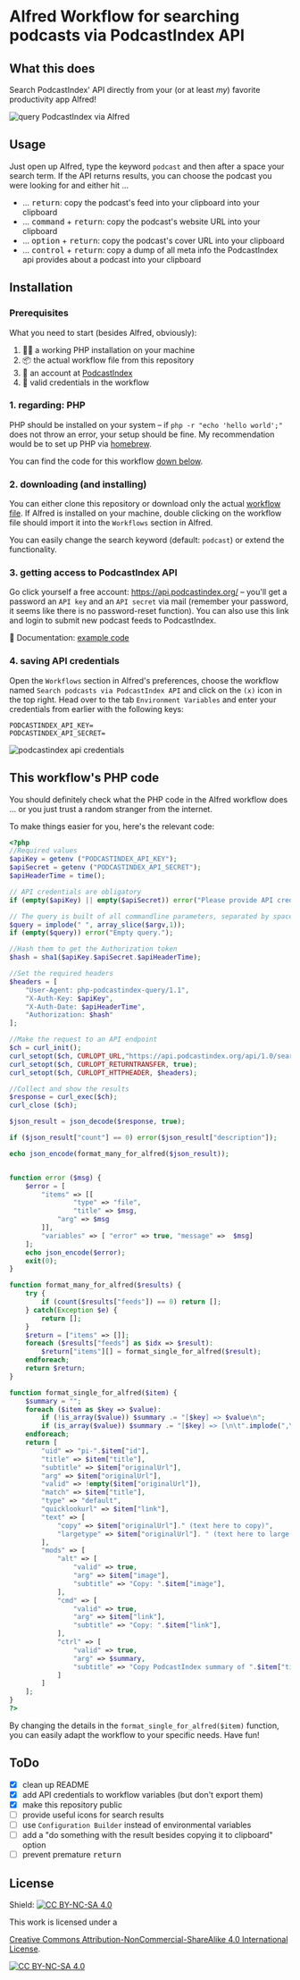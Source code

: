# Alfred Workflow for searching podcasts via PodcastIndex API

## What this does

Search PodcastIndex' API directly from your (or at least _my_) favorite productivity app Alfred!

![query PodcastIndex via Alfred](./media/what-it-does.gif)

## Usage

Just open up Alfred, type the keyword `podcast` and then after a space your search term. If the API returns results, you can choose the podcast you were looking for and either hit ...

- ... <kbd>return</kbd>: copy the podcast's feed into your clipboard into your clipboard
- ... <kbd>command</kbd> + <kbd>return</kbd>: copy the podcast's website URL into your clipboard
- ... <kbd>option</kbd> + <kbd>return</kbd>: copy the podcast's cover URL into your clipboard
- ... <kbd>control</kbd> + <kbd>return</kbd>: copy a dump of all meta info the PodcastIndex api provides about a podcast into your clipboard

## Installation
### Prerequisites 

What you need to start (besides Alfred, obviously):
1. 👨‍💻 a working PHP installation on your machine
2. 📦 the actual workflow file from this repository
3. 👤 an account at [PodcastIndex](https://api.podcastindex.org/)
4. 🔐 valid credentials in the workflow  

### 1. regarding: PHP

PHP should be installed on your system – if `php -r "echo 'hello world';"` does not throw an error, your setup should be fine. My recommendation would be to set up PHP via [homebrew](https://crunchify.com/how-to-install-php-latest-version-on-macos/).

You can find the code for this workflow [down below](#This-workflows-PHP-code).

### 2. downloading (and installing)

You can either clone this repository or download only the actual [workflow file](https://github.com/juekr/alfred-podcast-search/raw/main/Search%20podcasts%20via%20PodcastIndex%20API.alfredworkflow). If Alfred is installed on your machine, double clicking on the workflow file should import it into the `Workflows` section in Alfred.

You can easily change the search keyword (default: `podcast`) or extend the functionality.

### 3. getting access to PodcastIndex API

Go click yourself a free account: <https://api.podcastindex.org/> – you'll get a password an `API key` and an `API secret` via mail (remember your password, it seems like there is no password-reset function). You can also use this link and login to submit new podcast feeds to PodcastIndex.

📄 Documentation: [example code](https://podcastindex-org.github.io/docs-api/#overview--example-code)

### 4. saving API credentials 

Open the `Workflows` section in Alfred's preferences, choose the workflow named `Search podcasts via PodcastIndex API` and click on the `(x)` icon in the top right. Head over to the tab `Environment Variables` and enter your credentials from earlier with the following keys:

```
PODCASTINDEX_API_KEY=
PODCASTINDEX_API_SECRET=
```

![podcastindex api credentials](./media/podcastindex%20api%20credentials.png?raw=true)

## This workflow's PHP code

You should definitely check what the PHP code in the Alfred workflow does ... or you just trust a random stranger from the internet. 

To make things easier for you, here's the relevant code:

```php
<?php
//Required values  
$apiKey = getenv ("PODCASTINDEX_API_KEY"); 
$apiSecret = getenv ("PODCASTINDEX_API_SECRET");
$apiHeaderTime = time();  

// API credentials are obligatory
if (empty($apiKey) || empty($apiSecret)) error("Please provide API credentials!");

// The query is built of all commandline parameters, separated by space (and then url_encoded)
$query = implode(" ", array_slice($argv,1));
if (empty($query)) error("Empty query.");

//Hash them to get the Authorization token  
$hash = sha1($apiKey.$apiSecret.$apiHeaderTime);  

//Set the required headers  
$headers = [  
    "User-Agent: php-podcastindex-query/1.1",  
    "X-Auth-Key: $apiKey",  
    "X-Auth-Date: $apiHeaderTime",  
    "Authorization: $hash"  
];  

//Make the request to an API endpoint  
$ch = curl_init();  
curl_setopt($ch, CURLOPT_URL,"https://api.podcastindex.org/api/1.0/search/byterm?q=".urlencode($query));  
curl_setopt($ch, CURLOPT_RETURNTRANSFER, true);  
curl_setopt($ch, CURLOPT_HTTPHEADER, $headers);  

//Collect and show the results  
$response = curl_exec($ch);  
curl_close ($ch);

$json_result = json_decode($response, true);

if ($json_result["count"] == 0) error($json_result["description"]);

echo json_encode(format_many_for_alfred($json_result));


function error ($msg) {
	$error = [
		"items" => [[
        		"type" => "file",
        		"title" => $msg,
			"arg" => $msg
		]],
		"variables" => [ "error" => true, "message" =>  $msg]
    ];
    echo json_encode($error);
	exit(0);
}

function format_many_for_alfred($results) {
    try {
        if (count($results["feeds"]) == 0) return [];
    } catch(Exception $e) {
        return [];
    }
    $return = ["items" => []];
    foreach ($results["feeds"] as $idx => $result):
        $return["items"][] = format_single_for_alfred($result);
    endforeach;
    return $return;
}

function format_single_for_alfred($item) {
    $summary = "";
    foreach ($item as $key => $value):
        if (!is_array($value)) $summary .= "[$key] => $value\n";
        if (is_array($value)) $summary .= "[$key] => [\n\t".implode(",\n\t", $value)."\n]\n";
    endforeach;
    return [
        "uid" => "pi-".$item["id"],
        "title" => $item["title"],
        "subtitle" => $item["originalUrl"],
        "arg" => $item["originalUrl"],
        "valid" => !empty($item["originalUrl"]),
        "match" => $item["title"],
        "type" => "default",
        "quicklookurl" => $item["link"],
        "text" => [
            "copy" => $item["originalUrl"]." (text here to copy)",
            "largetype" => $item["originalUrl"]. " (text here to large type)",
        ],
        "mods" => [
            "alt" => [
                "valid" => true,
                "arg" => $item["image"],
                "subtitle" => "Copy: ".$item["image"],
            ],
            "cmd" => [
                "valid" => true,
                "arg" => $item["link"],
                "subtitle" => "Copy: ".$item["link"],
            ],
            "ctrl" => [
                "valid" => true,
                "arg" => $summary,
                "subtitle" => "Copy PodcastIndex summary of ".$item["title"],
            ]
        ]
    ];
}
?>
```

By changing the details in the `format_single_for_alfred($item)` function, you can easily adapt the workflow to your specific needs. Have fun!

## ToDo

- [x] clean up README
- [x] add API credentials to workflow variables (but don't export them)
- [x] make this repository public
- [ ] provide useful icons for search results
- [ ] use `Configuration Builder` instead of environmental variables
- [ ] add a "do something with the result besides copying it to clipboard" option
- [ ] prevent premature <kbd>return</kbd>

## License

Shield: [![CC BY-NC-SA 4.0][cc-by-nc-sa-shield]][cc-by-nc-sa]

This work is licensed under a

[Creative Commons Attribution-NonCommercial-ShareAlike 4.0 International License][cc-by-nc-sa].

[![CC BY-NC-SA 4.0][cc-by-nc-sa-image]][cc-by-nc-sa]

[cc-by-nc-sa]: <http://creativecommons.org/licenses/by-nc-sa/4.0/>
[cc-by-nc-sa-image]: <https://licensebuttons.net/l/by-nc-sa/4.0/88x31.png>
[cc-by-nc-sa-shield]: <https://img.shields.io/badge/License-CC%20BY--NC--SA%204.0-lightgrey.svg>
